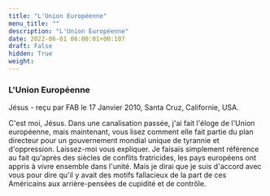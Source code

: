 ```yaml
---
title: "L'Union Européenne"
menu_title: ""
description: "L'Union Européenne"
date: 2022-06-01 06:00:01+00:107
draft: False
hidden: True
weight:
---
```

### L'Union Européenne

Jésus - reçu par FAB le 17 Janvier 2010, Santa Cruz, Californie, USA.

C'est moi, Jésus.
Dans une canalisation passée, j'ai fait l'éloge de l'Union européenne, mais maintenant, vous lisez comment elle fait partie du plan directeur pour un gouvernement mondial unique de tyrannie et d'oppression. Laissez-moi vous expliquer.
Je faisais simplement référence au fait qu'après des siècles de conflits fratricides, les pays européens ont appris à vivre ensemble dans l'unité. Mais je dirai que je suis d'accord avec vous pour dire qu'il y avait des motifs fallacieux de la part de ces Américains aux arrière-pensées de cupidité et de contrôle.